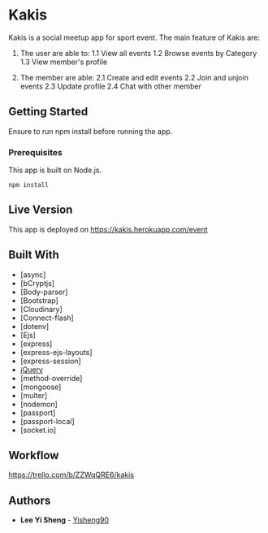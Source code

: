 
# Kakis

Kakis is a social meetup app for sport event.
The main feature of Kakis are:

1. The user are able to:
    1.1 View all events
    1.2 Browse events by Category
    1.3 View member's profile


2. The member are able:
    2.1 Create and edit events
    2.2 Join and unjoin events
    2.3 Update profile
    2.4 Chat with other member


## Getting Started

Ensure to run npm install before running the app.

### Prerequisites

This app is built on Node.js.

```
npm install
```

## Live Version


This app is deployed on https://kakis.herokuapp.com/event

## Built With


* [async]
* [bCryptjs]
* [Body-parser]
* [Bootstrap]
* [Cloudinary]
* [Connect-flash]
* [dotenv]
* [Ejs]
* [express]
* [express-ejs-layouts]
* [express-session]
* [jQuery](http://jquery.com/)    
* [method-override]    
* [mongoose]
* [multer]
* [nodemon]
* [passport]
* [passport-local]
* [socket.io]


## Workflow

https://trello.com/b/ZZWqQRE6/kakis

## Authors


* **Lee Yi Sheng** - [Yisheng90](https://github.com/yisheng90)


